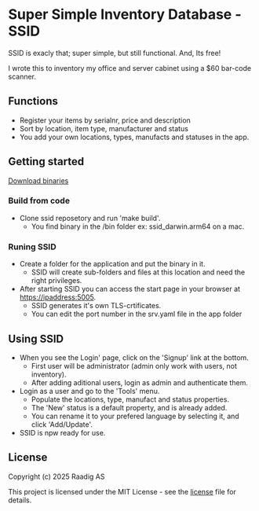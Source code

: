 # Super Simple Inventory Database - SSID

SSID is exacly that; super simple, but still functional. And, Its free!

I wrote this to inventory my office and server cabinet using a $60 bar-code scanner.

## Functions

- Register your items by serialnr, price and description
- Sort by location, item type, manufacturer and status
- You add your own locations, types, manufacts and statuses in the app.

## Getting started

[Download binaries](bin/)

### Build from code

- Clone ssid reposetory and run 'make build'.
  - You find binary in the /bin folder ex: ssid_darwin.arm64 on a mac.
  
### Runing SSID

- Create a folder for the application and put the binary in it.
  - SSID will create sub-folders and files at this location and need the right privileges.
- After starting SSID you can access the start page in your browser at <https://ipaddress:5005>.
  - SSID generates it's own TLS-crtificates.
  - You can edit the port number in the srv.yaml file in the app folder

## Using SSID
  
- When you see the  Login' page, click on the 'Signup' link at the bottom.
  - First user will be administrator (admin only work with users, not inventory).
  - After adding aditional users, login as admin and authenticate them.
- Login as a user and go to the 'Tools' menu.
  - Populate the locations, type, manufact and status properties.
  - The 'New' status is a default property, and is already added.
  - You can rename it to your prefered language by selecting it, and click 'Add/Update'.
- SSID is npw ready for use.

## License

Copyright (c) 2025 Raadig AS

This project is licensed under the MIT License - see the [license](LICENSE) file for details.
